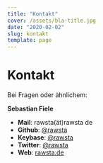 ```yaml
---
title: "Kontakt"
cover: /assets/bla-title.jpg
date: "2020-02-02"
slug: kontakt
template: page
---
```


# Kontakt

Bei Fragen oder ähnlichem:

**Sebastian Fiele**
 - **Mail**: rawsta(ät)rawsta de
 - **Github**: [@rawsta](https://www.github.com/rawsta)
 - **Keybase**: [@rawsta](https://www.keybase.io/rawsta)
 - **Twitter**: [@rawsta](https://www.twitter.com/rawsta)
 - **Web**: [rawsta.de](https://www.twitter.com/rawsta)


